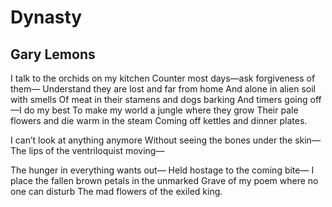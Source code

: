 # Dynasty
## Gary Lemons
I talk to the orchids on my kitchen
Counter most days—ask forgiveness of them—
Understand they are lost and far from home
And alone in alien soil with smells
Of meat in their stamens and dogs barking
And timers going off—I do my best
To make my world a jungle where they grow
Their pale flowers and die warm in the steam
Coming off kettles and dinner plates.

I can’t look at anything anymore
Without seeing the bones under the skin—
The lips of the ventriloquist moving—

The hunger in everything wants out—
Held hostage to the coming bite—
I place the fallen brown petals in the unmarked
Grave of my poem where no one can disturb
The mad flowers of the exiled king.
